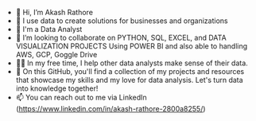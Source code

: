 - 👋 Hi, I’m Akash Rathore 
- 👀 I use data to create solutions for businesses and organizations
- 🌱 I'm a Data Analyst
- 🤝 I’m looking to collaborate on PYTHON, SQL, EXCEL, and DATA VISUALIZATION PROJECTS Using POWER BI and also able to handling AWS, GCP, Goggle Drive 
- 👩‍💻 In my free time, I help other data analysts make sense of their data.
- 🌱 On this GitHub, you'll find a collection of my projects and resources that showcase my skills and my love for data analysis. Let's turn data into knowledge together!
- 📫 You can reach out to me via LinkedIn (https://www.linkedin.com/in/akash-rathore-2800a8255/)
